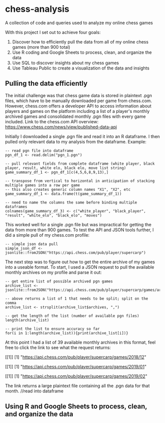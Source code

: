 # chess-analysis
A collection of code and queries used to analyze my online chess games

With this project I set out to achieve four goals:
1) Discover how to efficiently pull the data from all of my online chess games (more than 900 total)
2) Use R coding and Google Sheets to process, clean, and organize the data
3) Use SQL to discover insights about my chess games
4) Use Tableau Public to create a visualization of the data and insights

## Pulling the data efficiently
The initial challenge was that chess game data is stored in plaintext .pgn files, which have to be manually downloaded per game from chess.com. However, chess.com offers a developer API to access information about players and games on the platform including a list of a player's monthly archived games and consolidated monthly .pgn files with every game included. Link to the chess.com API overview: https://www.chess.com/news/view/published-data-api

Initially I downloaded a single .pgn file and read it into an R dataframe. I then pulled only relevant data to my analysis from the dataframe. Example:

    -- read pgn file into dataframe
    pgn_df_1 <- read.delim("pgn_1.pgn")

    -- pull relevant fields from complete dataframe (white player, black player, result, white elo, black elo, move list string)
    game_summary_df_1 <- pgn_df_1[c(4,5,6,8,9,13),]

    -- transpose from vertical to horizontal in anticipation of stacking multiple games into a row per game
    -- this also creates generic column names "X1", "X2", etc
    game_summary_df_1 <- data.frame(t(game_summary_df_1))
    
    -- need to name the columns the same before binding multiple dataframes
    colnames(game_summary_df_3) <- c("white_player", "black_player", "result", "white_elo", "black_elo", "moves")

This worked well for a single .pgn file but was impractical for getting the data from more than 900 games. To test the API and JSON tools further, I did a simple pull of my chess.com profile:

    -- simple json data pull
    simple_json_df <- jsonlite::fromJSON("https://api.chess.com/pub/player/supercarp")

The next step was to figure out how to get the entire archive of my games into a useable format. To start, I used a JSON request to pull the available monthly archives on my profile and parse it out:

    -- get entire list of possible archived pgn games
    archive_list <- jsonlite::fromJSON("https://api.chess.com/pub/player/supercarp/games/archives")
    
    -- above returns a list of 1 that needs to be split; split on the comma
    archive_list <- strsplit(archive_list$archives, ",")
    
    -- get the length of the list (number of available pgn files)
    length(archive_list)
    
    -- print the list to ensure accuracy so far
    for(i in 1:length(archive_list)){print(archive_list[i])}

At this point I had a list of 39 available monthly archives in this format, feel free to click the link to see what the request returns:

[[1]]
[1] "https://api.chess.com/pub/player/supercarp/games/2018/12"

[[1]]
[1] "https://api.chess.com/pub/player/supercarp/games/2019/01"

[[1]]
[1] "https://api.chess.com/pub/player/supercarp/games/2019/02"

The link returns a large plaintext file containing all the .pgn data for that month. //read into dataframe

## Using R and Google Sheets to process, clean, and organize the data
